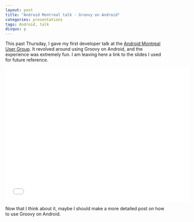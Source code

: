 ```yaml
---
layout: post
title: "Android Montreal talk - Groovy on Android"
categories: presentations
tags: Android, talk
disqus: y
---
```


This past Thursday, I gave my first developer talk at the [Android Montreal User Group](http://android-montreal.com/). It revolved around using Groovy on Android, and the experience was extremely fun. I am leaving here a link to the slides I used for future reference.

<iframe src="//slides.com/anasambri/groovy_android/embed" width="576" height="420" scrolling="no" frameborder="0" webkitallowfullscreen mozallowfullscreen allowfullscreen></iframe>

Now that I think about it, maybe I should make a more detailed post on how to use Groovy on Android.
